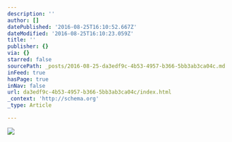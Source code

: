 ```yaml
---
description: ''
author: []
datePublished: '2016-08-25T16:10:52.667Z'
dateModified: '2016-08-25T16:10:23.059Z'
title: ''
publisher: {}
via: {}
starred: false
sourcePath: _posts/2016-08-25-da3edf9c-4b53-4957-b366-5bb3ab3ca04c.md
inFeed: true
hasPage: true
inNav: false
url: da3edf9c-4b53-4957-b366-5bb3ab3ca04c/index.html
_context: 'http://schema.org'
_type: Article

---
```

![](https://the-grid-user-content.s3-us-west-2.amazonaws.com/9fee201a-4e11-4798-984b-9c251f3d0adc.jpg)